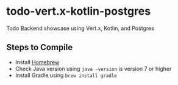 # todo-vert.x-kotlin-postgres
Todo Backend showcase using Vert.x, Kotlin, and Postgres

## Steps to Compile
* Install [Homebrew](https://brew.sh/)
* Check Java version using `java -version` is version 7 or higher
* Install Gradle using `brew install gradle`